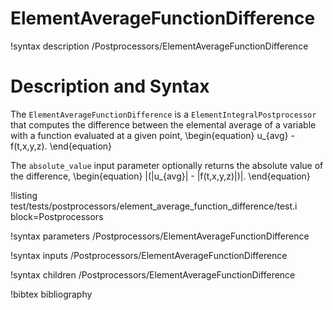 # ElementAverageFunctionDifference

!syntax description /Postprocessors/ElementAverageFunctionDifference

# Description and Syntax

The `ElementAverageFunctionDifference` is a `ElementIntegralPostprocessor` that computes the
difference between the elemental average of a variable with a function evaluated at a given point,
\begin{equation}
  u_{avg} - f(t,x,y,z).
\end{equation}

The `absolute_value` input parameter optionally returns the absolute value of the difference,
\begin{equation}
  |(|u_{avg}| - |f(t,x,y,z)|)|.
\end{equation}

!listing test/tests/postprocessors/element_average_function_difference/test.i block=Postprocessors

!syntax parameters /Postprocessors/ElementAverageFunctionDifference

!syntax inputs /Postprocessors/ElementAverageFunctionDifference

!syntax children /Postprocessors/ElementAverageFunctionDifference

!bibtex bibliography
